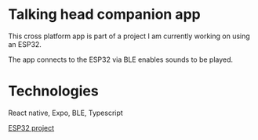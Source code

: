 # Talking head companion app

This cross platform app is part of a project I am currently working on using an ESP32.

The app connects to the ESP32 via BLE enables sounds to be played.

# Technologies

React native, Expo, BLE, Typescript

[ESP32 project](https://github.com/faluciano/talking-head)
